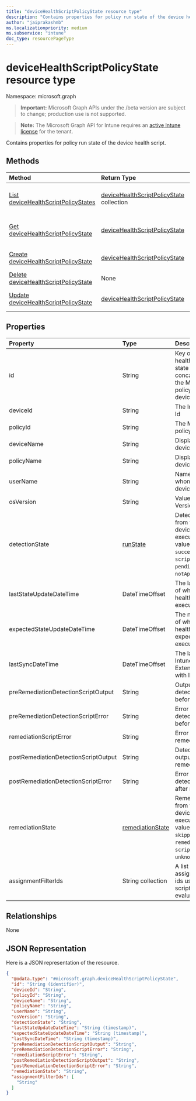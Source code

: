 ```yaml
---
title: "deviceHealthScriptPolicyState resource type"
description: "Contains properties for policy run state of the device health script."
author: "jaiprakashmb"
ms.localizationpriority: medium
ms.subservice: "intune"
doc_type: resourcePageType
---
```


# deviceHealthScriptPolicyState resource type

Namespace: microsoft.graph
> **Important:** Microsoft Graph APIs under the /beta version are subject to change; production use is not supported.

> **Note:** The Microsoft Graph API for Intune requires an [active Intune license](https://go.microsoft.com/fwlink/?linkid=839381) for the tenant.


Contains properties for policy run state of the device health script.

## Methods
|Method|Return Type|Description|
|:---|:---|:---|
|[List deviceHealthScriptPolicyStates](../api/intune-devices-devicehealthscriptpolicystate-list.md)|[deviceHealthScriptPolicyState](../resources/intune-devices-devicehealthscriptpolicystate.md) collection|List properties and relationships of the [deviceHealthScriptPolicyState](../resources/intune-devices-devicehealthscriptpolicystate.md) objects.|
|[Get deviceHealthScriptPolicyState](../api/intune-devices-devicehealthscriptpolicystate-get.md)|[deviceHealthScriptPolicyState](../resources/intune-devices-devicehealthscriptpolicystate.md)|Read properties and relationships of the [deviceHealthScriptPolicyState](../resources/intune-devices-devicehealthscriptpolicystate.md) object.|
|[Create deviceHealthScriptPolicyState](../api/intune-devices-devicehealthscriptpolicystate-create.md)|[deviceHealthScriptPolicyState](../resources/intune-devices-devicehealthscriptpolicystate.md)|Create a new [deviceHealthScriptPolicyState](../resources/intune-devices-devicehealthscriptpolicystate.md) object.|
|[Delete deviceHealthScriptPolicyState](../api/intune-devices-devicehealthscriptpolicystate-delete.md)|None|Deletes a [deviceHealthScriptPolicyState](../resources/intune-devices-devicehealthscriptpolicystate.md).|
|[Update deviceHealthScriptPolicyState](../api/intune-devices-devicehealthscriptpolicystate-update.md)|[deviceHealthScriptPolicyState](../resources/intune-devices-devicehealthscriptpolicystate.md)|Update the properties of a [deviceHealthScriptPolicyState](../resources/intune-devices-devicehealthscriptpolicystate.md) object.|

## Properties
|Property|Type|Description|
|:---|:---|:---|
|id|String|Key of the device health script policy state is a concatenation of the MT sideCar policy Id and Intune device Id|
|deviceId|String|The Intune device Id|
|policyId|String|The MT sideCar policy Id|
|deviceName|String|Display name of the device|
|policyName|String|Display name of the device health script|
|userName|String|Name of the user whom ran the device health script|
|osVersion|String|Value of the OS Version in string|
|detectionState|[runState](../resources/intune-shared-runstate.md)|Detection state from the lastest device health script execution. Possible values are: `unknown`, `success`, `fail`, `scriptError`, `pending`, `notApplicable`.|
|lastStateUpdateDateTime|DateTimeOffset|The last timestamp of when the device health script executed|
|expectedStateUpdateDateTime|DateTimeOffset|The next timestamp of when the device health script is expected to execute|
|lastSyncDateTime|DateTimeOffset|The last time that Intune Managment Extension synced with Intune|
|preRemediationDetectionScriptOutput|String|Output of the detection script before remediation|
|preRemediationDetectionScriptError|String|Error from the detection script before remediation|
|remediationScriptError|String|Error output of the remediation script|
|postRemediationDetectionScriptOutput|String|Detection script output after remediation|
|postRemediationDetectionScriptError|String|Error from the detection script after remediation|
|remediationState|[remediationState](../resources/intune-devices-remediationstate.md)|Remediation state from the lastest device health script execution. Possible values are: `unknown`, `skipped`, `success`, `remediationFailed`, `scriptError`, `unknownFutureValue`.|
|assignmentFilterIds|String collection|A list of the assignment filter ids used for health script applicability evaluation|

## Relationships
None

## JSON Representation
Here is a JSON representation of the resource.
<!-- {
  "blockType": "resource",
  "keyProperty": "id",
  "@odata.type": "microsoft.graph.deviceHealthScriptPolicyState"
}
-->
``` json
{
  "@odata.type": "#microsoft.graph.deviceHealthScriptPolicyState",
  "id": "String (identifier)",
  "deviceId": "String",
  "policyId": "String",
  "deviceName": "String",
  "policyName": "String",
  "userName": "String",
  "osVersion": "String",
  "detectionState": "String",
  "lastStateUpdateDateTime": "String (timestamp)",
  "expectedStateUpdateDateTime": "String (timestamp)",
  "lastSyncDateTime": "String (timestamp)",
  "preRemediationDetectionScriptOutput": "String",
  "preRemediationDetectionScriptError": "String",
  "remediationScriptError": "String",
  "postRemediationDetectionScriptOutput": "String",
  "postRemediationDetectionScriptError": "String",
  "remediationState": "String",
  "assignmentFilterIds": [
    "String"
  ]
}
```
